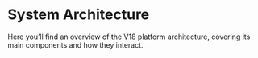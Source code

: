 # System Architecture

Here you’ll find an overview of the V18 platform architecture, covering its main components and how they interact.
